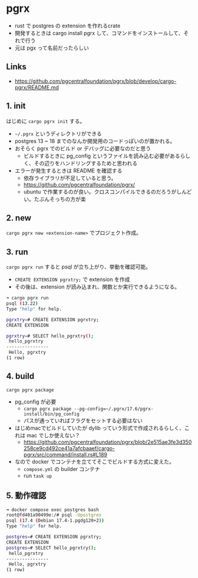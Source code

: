 # pgrx

- rust で postgres の extension を作れるcrate
- 開発するときは cargo install pgrx して、コマンドをインストールして、それで行う
- 元は pgx って名前だったらしい

## Links

- https://github.com/pgcentralfoundation/pgrx/blob/develop/cargo-pgrx/README.md

## 1. init

はじめに `cargo pgrx init` する。

- `~/.pgrx` というディレクトリができる
- postgres 13 ~ 18 までのなんか開発用のコードっぽいのが置かれる。
- おそらく pgrx でのビルド or デバッグに必要なのだと思う
  - ビルドするときに pg_config というファイルを読み込む必要があるらしく、その辺りをハンドリングするためと思われる
- エラーが発生するときは README を確認する
  - 依存ライブラリが不足していると思う。
  - https://github.com/pgcentralfoundation/pgrx/
  - ubuntu で作業するのが良い。クロスコンパイルできるのだろうがしんどい。たぶんそっちの方が楽

## 2. new

`cargo pgrx new <extension-name>` でプロジェクト作成。

## 3. run

`cargo pgrx run` すると psql が立ち上がり、挙動を確認可能。

- `CREATE EXTENSION pgrxtry;` で extension を作成
- その後は、extension が読み込まれ、関数とか実行できるようになる。

```bash
➜ cargo pgrx run
psql (13.22)
Type "help" for help.

pgrxtry=# CREATE EXTENSION pgrxtry;
CREATE EXTENSION

pgrxtry=# SELECT hello_pgrxtry();
 hello_pgrxtry
----------------
 Hello, pgrxtry
(1 row)
```

## 4. build

`cargo pgrx package`

- pg_config が必要
  - `cargo pgrx package --pg-config=~/.pgrx/17.6/pgrx-install/bin/pg_config`
  - パスが通っていればフラグをセットする必要はない
- はじめmacでビルドしていたが dylib っていう形式で作成されるらしく、これは mac でしか使えない？
  - https://github.com/pgcentralfoundation/pgrx/blob/2e515ae3fe3d350258ce9cd492ce41a7afcbaaef/cargo-pgrx/src/command/install.rs#L189
- なので docker でコンテナを立ててそこでビルドする方式に変えた。
  - `compose.yml` の builder コンテナ
  - run `task up`

## 5. 動作確認

```bash
➜ docker compose exec postgres bash
root@fd401a90499e:/# psql -Upostgres
psql (17.4 (Debian 17.4-1.pgdg120+2))
Type "help" for help.

postgres=# CREATE EXTENSION pgrxtry;
CREATE EXTENSION
postgres=# SELECT hello_pgrxtry();
 hello_pgrxtry
----------------
 Hello, pgrxtry
(1 row)
```
